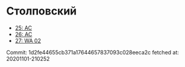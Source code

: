 # Столповский
- [25: AC](25.md)
- [26: AC](26.md)
- [27: WA 02](27.md)

Commit: 1d2fe44655cb371a17644657837093c028eeca2c
 fetched at: 20201101-210252
